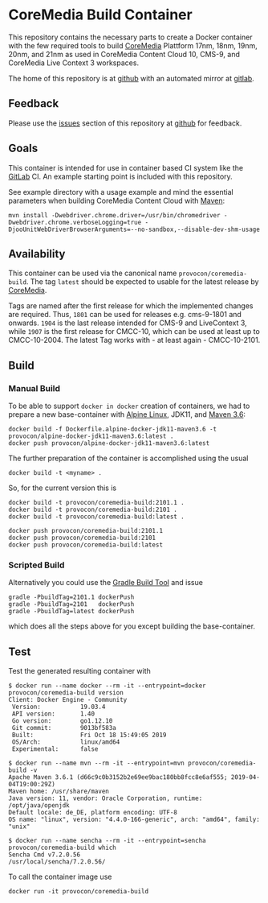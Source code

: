 # CoreMedia Build Container

This repository contains the necessary parts to create a Docker container with
the few required tools to build [CoreMedia][coremedia] Plattform 17nm, 18nm, 
19nm, 20nm, and 21nm as used in CoreMedia Content Cloud 10, CMS-9, and 
CoreMedia Live Context 3 workspaces.

The home of this repository is at [github][github] with an automated mirror at
[gitlab][gitlab].

## Feedback

Please use the [issues][issues] section of this repository at [github][github] 
for feedback. 

## Goals

This container is intended for use in container based CI system like the
[GitLab][gitlabci] CI. An example starting point is included with this 
repository.

See example directory with a usage example and mind the essential parameters
when building CoreMedia Content Cloud with [Maven][maven]:

```
mvn install -Dwebdriver.chrome.driver=/usr/bin/chromedriver -Dwebdriver.chrome.verboseLogging=true -DjooUnitWebDriverBrowserArguments=--no-sandbox,--disable-dev-shm-usage
```

## Availability

This container can be used via the canonical name `provocon/coremedia-build`.
The tag `latest` should be expected to usable for the latest release by
[CoreMedia][coremedia].

Tags are named after the first release for which the implemented changes are
required. Thus, `1801` can be used for releases e.g. cms-9-1801 and onwards. 
`1904` is the last release intended for CMS-9 and LiveContext 3, while `1907`
is the first release for CMCC-10, which can be used at least up to CMCC-10-2004.
The latest Tag works with - at least again - CMCC-10-2101.

## Build

### Manual Build

To be able to support `docker in docker` creation of containers, we had to
prepare a new base-container with [Alpine Linux][alpine], JDK11, and
[Maven 3.6][maven]:

```
docker build -f Dockerfile.alpine-docker-jdk11-maven3.6 -t provocon/alpine-docker-jdk11-maven3.6:latest .
docker push provocon/alpine-docker-jdk11-maven3.6:latest
```

The further preparation of the container is accomplished using the usual

```
docker build -t <myname> .
```

So, for the current version this is

```
docker build -t provocon/coremedia-build:2101.1 .
docker build -t provocon/coremedia-build:2101 .
docker build -t provocon/coremedia-build:latest .
```

```
docker push provocon/coremedia-build:2101.1
docker push provocon/coremedia-build:2101
docker push provocon/coremedia-build:latest
```

### Scripted Build

Alternatively you could use the [Gradle Build Tool][gradle] and issue

```
gradle -PbuildTag=2101.1 dockerPush
gradle -PbuildTag=2101   dockerPush
gradle -PbuildTag=latest dockerPush
```

which does all the steps above for you except building the base-container.


## Test

Test the generated resulting container with

```
$ docker run --name docker --rm -it --entrypoint=docker provocon/coremedia-build version
Client: Docker Engine - Community
 Version:           19.03.4
 API version:       1.40
 Go version:        go1.12.10
 Git commit:        9013bf583a
 Built:             Fri Oct 18 15:49:05 2019
 OS/Arch:           linux/amd64
 Experimental:      false
```

```
$ docker run --name mvn --rm -it --entrypoint=mvn provocon/coremedia-build -v
Apache Maven 3.6.1 (d66c9c0b3152b2e69ee9bac180bb8fcc8e6af555; 2019-04-04T19:00:29Z)
Maven home: /usr/share/maven
Java version: 11, vendor: Oracle Corporation, runtime: /opt/java/openjdk
Default locale: de_DE, platform encoding: UTF-8
OS name: "linux", version: "4.4.0-166-generic", arch: "amd64", family: "unix"
```

```
$ docker run --name sencha --rm -it --entrypoint=sencha provocon/coremedia-build which
Sencha Cmd v7.2.0.56
/usr/local/sencha/7.2.0.56/
```

To call the container image use

```
docker run -it provocon/coremedia-build
```

[sencha]: https://www.sencha.com/products/extjs/cmd-download/
[coremedia]: http://www.coremedia.com/
[gitlabci]: https://gitlab.com/
[issues]: https://github.com/provocon/coremedia-build-docker/issues
[github]: https://github.com/provocon/coremedia-build-docker
[gitlab]: https://gitlab.com/provocon/coremedia-build-docker
[alpine]: https://www.alpinelinux.org/
[maven]: https://maven.apache.org/
[gradle]: https://gradle.org/
